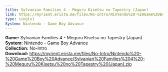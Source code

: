 ```yaml
---
title: Sylvanian Families 4 - Meguru Kisetsu no Tapestry (Japan)
link: https://myrient.erista.me/files/No-Intro/Nintendo%20-%20Game%20Boy%20Advance/Sylvanian%20Families%204%20-%20Meguru%20Kisetsu%20no%20Tapestry%20(Japan).zip
type: single1
System: Nintendo - Game Boy Advance
---
```

<b>Game:</b> Sylvanian Families 4 - Meguru Kisetsu no Tapestry (Japan)<br>
<b>System:</b> Nintendo - Game Boy Advance<br>
<b>Collection:</b> No-Intro<br>
<b>Download:</b> https://myrient.erista.me/files/No-Intro/Nintendo%20-%20Game%20Boy%20Advance/Sylvanian%20Families%204%20-%20Meguru%20Kisetsu%20no%20Tapestry%20(Japan).zip